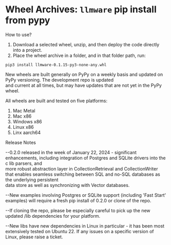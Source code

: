 

Wheel Archives: `llmware` pip install from pypy 
===============

How to use?

1.  Download a selected wheel, unzip, and then deploy the code directly into a project.
2.  Place the wheel archive in a folder, and in that folder path, run:

```pip3 install llmware-0.1.15-py3-none-any.whl```  

New wheels are built generally on PyPy on a weekly basis and updated on PyPy versioning.   The development repo is updated  
and current at all times, but may have updates that are not yet in the PyPy wheel.

All wheels are built and tested on five platforms:

1.  Mac Metal
2.  Mac x86
3.  Windows x86
4.  Linux x86
5.  Linx aarch64

Release Notes  

--0.2.0 released in the week of January 22, 2024 - significant enhancements, including integration of Postgres and SQLite drivers into the c lib parsers, and  
more robust abstraction layer in CollectionRetrieval and CollectionWriter that enables seamless switching between SQL and no-SQL databases as the underlying persistent  
data store as well as synchronizing with Vector databases.

--New examples involving Postgres or SQLite support (including 'Fast Start' examples) will require a fresh pip install of 0.2.0 or clone of the repo.   

--If cloning the repo, please be especially careful to pick up the new updated /lib dependencies for your platform.  

--New libs have new dependencies in Linux in particular - it has been most extensively tested on Ubuntu 22.   If any issues on a specific version of Linux, please raise a ticket.

